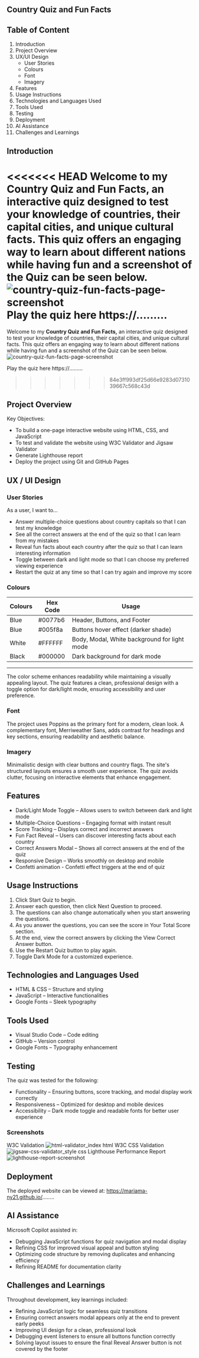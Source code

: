 ## Country Quiz and Fun Facts

## Table of Content

1. Introduction
2. Project Overview
3. UX/UI Design
   - User Stories
   - Colours
   - Font
   - Imagery
4. Features
5. Usage Instructions
6. Technologies and Languages Used
7. Tools Used
8. Testing
9. Deployment
10. AI Assistance
11. Challenges and Learnings

## Introduction

<<<<<<< HEAD
Welcome to my **Country Quiz and Fun Facts,** an interactive quiz designed to test your knowledge of countries, their capital cities, and unique cultural facts. This quiz offers an engaging way to learn about different nations while having fun and a screenshot of the Quiz can be seen below. ![country-quiz-fun-facts-page-screenshot](https://github.com/user-attachments/assets/b80e5a64-a164-405d-90ec-b5361327f61e) Play the quiz here https://.........
=======
Welcome to my **Country Quiz and Fun Facts,** an interactive quiz designed to test your knowledge of countries, their capital cities, and unique cultural facts. This quiz offers an engaging way to learn about different nations while having fun and a screenshot of the Quiz can be seen below. ![country-quiz-fun-facts-page-screenshot](https://github.com/user-attachments/assets/31d6624b-ef23-4760-b8c9-b5e9840cc312)

Play the quiz here https://.........
>>>>>>> 84e3ff993df25d66e9283d0731039667c568c43d

## Project Overview

Key Objectives:

- To build a one-page interactive website using HTML, CSS, and JavaScript
- To test and validate the website using W3C Validator and Jigsaw Validator
- Generate Lighthouse report
- Deploy the project using Git and GitHub Pages

## UX / UI Design

### User Stories
As a user, I want to...
- Answer multiple-choice questions about country capitals so that I can test my knowledge
- See all the correct answers at the end of the quiz so that I can learn from my mistakes
- Reveal fun facts about each country after the quiz so that I can learn interesting information
- Toggle between dark and light mode so that I can choose my preferred viewing experience
- Restart the quiz at any time so that I can try again and improve my score

### Colours
| **Colours** | **Hex Code**  | **Usage** |
|------------|--------------|------------------------------|
| Blue       | #0077b6      | Header, Buttons, and Footer |
| Blue       | #005f8a      | Buttons hover effect (darker shade) |
| White      | #FFFFFF      | Body, Modal, White background for light mode |
| Black      | #000000      | Dark background for dark mode |
-----

The color scheme enhances readability while maintaining a visually appealing layout. The quiz features a clean, professional design with a toggle option for dark/light mode, ensuring accessibility and user preference. 


### Font

The project uses Poppins as the primary font for a modern, clean look. A complementary font, Merriweather Sans, adds contrast for headings and key sections, ensuring readability and aesthetic balance.

### Imagery

Minimalistic design with clear buttons and country flags. The site's structured layouts ensures a smooth user experience. The quiz avoids clutter, focusing on interactive elements that enhance engagement.

## Features

- Dark/Light Mode Toggle – Allows users to switch between dark and light mode 
- Multiple-Choice Questions – Engaging format with instant result
- Score Tracking – Displays correct and incorrect answers
- Fun Fact Reveal – Users can discover interesting facts about each country
- Correct Answers Modal – Shows all correct answers at the end of the quiz
- Responsive Design – Works smoothly on desktop and mobile
- Confetti animation - Confetti effect triggers at the end of quiz

## Usage Instructions

1. Click Start Quiz to begin.
2. Answer each question, then click Next Question to proceed.
3. The questions can also change automatically when you start answering the questions.
4. As you answer the questions, you can see the score in Your Total Score section.
5. At the end, view the correct answers by clicking the View Correct Answer button.
6. Use the Restart Quiz button to play again.
7. Toggle Dark Mode for a customized experience.

## Technologies and Languages Used

- HTML & CSS – Structure and styling
- JavaScript – Interactive functionalities
- Google Fonts – Sleek typography

## Tools Used

- Visual Studio Code – Code editing
- GitHub – Version control
- Google Fonts – Typography enhancement

## Testing

The quiz was tested for the following:

- Functionality – Ensuring buttons, score tracking, and modal display work correctly
- Responsiveness – Optimized for desktop and mobile devices
- Accessibility – Dark mode toggle and readable fonts for better user experience

### Screenshots
W3C Validation
![html-validator_index html](https://github.com/user-attachments/assets/9ca5fd57-02bf-48f6-9c1b-85017ce61388)
W3C CSS Validation
![jigsaw-css-validator_style css](https://github.com/user-attachments/assets/8ced2687-4b61-4a70-bcdd-c331d6b192eb)
Lighthouse Performance Report
![lighthouse-report-screenshot](https://github.com/user-attachments/assets/9881d772-a15c-4c95-a217-a74b933b935b)

## Deployment

The deployed website can be viewed at: https://mariama-ny21.github.io/........

## AI Assistance

Microsoft Copilot assisted in:

- Debugging JavaScript functions for quiz navigation and modal display
- Refining CSS for improved visual appeal and button styling
- Optimizing code structure by removing duplicates and enhancing efficiency
- Refining README for documentation clarity

## Challenges and Learnings

Throughout development, key learnings included:

- Refining JavaScript logic for seamless quiz transitions
- Ensuring correct answers modal appears only at the end to prevent early peeks
- Improving UI design for a clean, professional look
- Debugging event listeners to ensure all buttons function correctly
- Solving layout issues to ensure the final Reveal Answer button is not covered by the footer

